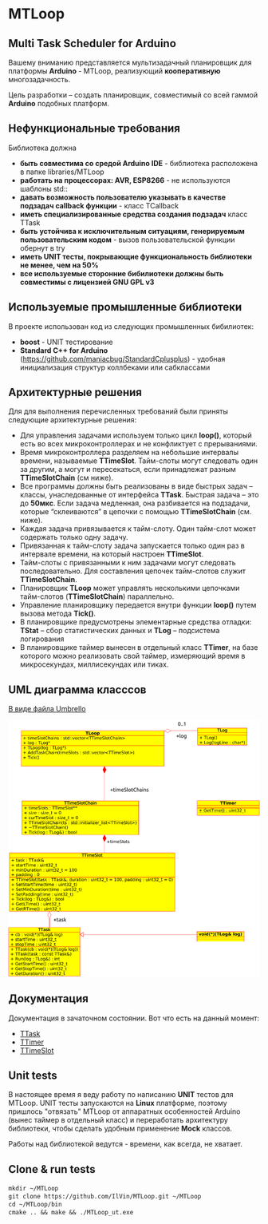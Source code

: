 # MTLoop

## Multi Task Scheduler for Arduino

Вашему вниманию представляется мультизадачный планировщик для платформы **Arduino** - MTLoop, реализующий **кооперативную** многозадачность.

Цель разработки – создать планировщик, совместимый со всей гаммой **Arduino** подобных платформ.

## Нефункциональные требования

Библиотека должна

* **быть совместима со средой Arduino IDE** - библиотека расположена в папке libraries/MTLoop
* **работать на процессорах: AVR, ESP8266** - не используются шаблоны std::
* **давать возможность пользователю указывать в качестве подзадач callback функции** - класс TCallback
* **иметь специализированные средства создания подзадач** класс TTask
* **быть устойчива к исключительным ситуациям, генерируемым пользовательским кодом** - вызов пользовательской функции обернут в try
* **иметь UNIT тесты, покрывающие функциональность библиотеки не менее, чем на 50%**
* **все используемые сторонние бибилиотеки должны быть совместимы с лицензией GNU GPL v3**

## Используемые промышленные библиотеки

В проекте использован код из следующих промышленных бибилиотек:

* **boost** - UNIT тестирование
* **Standard C++ for Arduino** (https://github.com/maniacbug/StandardCplusplus) - удобная инициализация структур коллбеками или сабклассами

## Архитектурные решения

Для для выполнения перечисленных требований были приняты следующие архитектурные решения:

* Для управления задачами используем только цикл **loop()**, который есть во всех микроконтроллерах и не конфликтует с прерываниями.
* Время микроконтроллера разделяем на небольшие интервалы времени, называемые **TTimeSlot**. Тайм-слоты могут следовать один за другим, а могут и пересекаться, если принадлежат разным **TTimeSlotChain** (см ниже).
* Все программы должны быть реализованы в виде быстрых задач – классы, унаследованные от интерфейса **TTask**. Быстрая задача – это до **50мкс**. Если задача медленная, она разбивается на подзадачи, которые “склеиваются” в цепочки с помощью **TTimeSlotChain** (см. ниже).
* Каждая задача привязывается к тайм-слоту. Один тайм-слот может содержать только одну задачу.
* Привязанная к тайм-слоту задача запускается только один раз в интервале времени, на который настроен **TTimeSlot**.
* Тайм-слоты с привязанными к ним задачами могут следовать последовательно. Для составления цепочек тайм-слотов служит **TTimeSlotChain**.
* Планировщик **TLoop** может управлять несколькими цепочками тайм-слотов (**TTimeSlotChain**) параллельно.
* Управление планировщику передается внутри функции **loop()** путем вызова метода **Tick()**.
* В планировщике предусмотрены элементарные средства отладки: **TStat** – сбор статистических данных и **TLog** – подсистема логирования
* В планировщике таймер вынесен в отдельный класс **TTimer**, на базе которого можно реализовать свой таймер, измеряющий время в микросекундах, миллисекундах или тиках.

## UML диаграмма класссов

[В виде файла Umbrello](doc/uml.xmi)

![В виде PNG](UML.png)

## Документация

Документация в зачаточном состоянии. Вот что есть на данный момент:
* [TTask](doc/TTask.md)
* [TTimer](doc/TTimer.md)
* [TTimeSlot](doc/TTimeSlot.md)

## Unit tests

В настоящее время я веду работу по написанию **UNIT** тестов для MTLoop. UNIT тесты запускаются на **Linux** платформе, поэтому пришлось "отвязать" MTLoop от аппаратных особенностей Arduino (вынес таймер в отдельный класс) и переработать архитектуру библиотеки, чтобы сделать удобным применение **Mock** классов.

Работы над библиотекой ведутся - времени, как всегда, не хватает.

## Clone & run tests

    mkdir ~/MTLoop
    git clone https://github.com/IlVin/MTLoop.git ~/MTLoop
    cd ~/MTLoop/bin
    cmake .. && make && ./MTLoop_ut.exe


